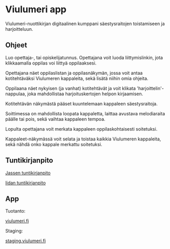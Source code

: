 # Viulumeri app

Viulumeri-nuottikirjan digitaalinen kumppani säestysraitojen toistamiseen ja harjoitteluun.

## Ohjeet

Luo opettaja-, tai opiskelijatunnus. Opettajana voit luoda liittymislinkin, jota klikkaamalla oppilas voi liittyä oppilaaksesi.

Opettajana näet oppilaslistan ja oppilasnäkymän, jossa voit antaa kotitehtäväksi Viulumeren kappaleita, sekä lisätä niihin omia ohjeita.

Oppilaana näet nykyisen (ja vanhat) kotitehtävät ja voit klikata 'harjoittelin'-nappulaa, joka mahdollistaa harjoituskertojen helpon kirjaamisen.

Kotitehtävän näkymästä pääset kuuntelemaan kappaleen säestysraitoja. 

Soittimessa on mahdollista loopata kappaletta, laittaa avustava melodiaraita päälle tai pois, sekä vaihtaa kappaleen tempoa. 

Lopulta opettajana voit merkata kappaleen oppilaskohtaisesti soitetuksi. 

Kappaleet-näkymässä voit selata ja toistaa kaikkia Viulumeren kappaleita, sekä nähdä onko kappale merkattu soitetuksi.

## Tuntikirjanpito

[Jassen tuntikirjanpito](https://github.com/viulumeri/viulumeri/wiki/Jassen-tuntikirjanpito)

[Iidan tuntikirjanpito](https://github.com/viulumeri/viulumeri/wiki/Iidan-tuntikirjanpito)

## App

Tuotanto:

[viulumeri.fi](https://viulumeri.fi)

Staging:

[staging.viulumeri.fi](https://staging.viulumeri.fi)
